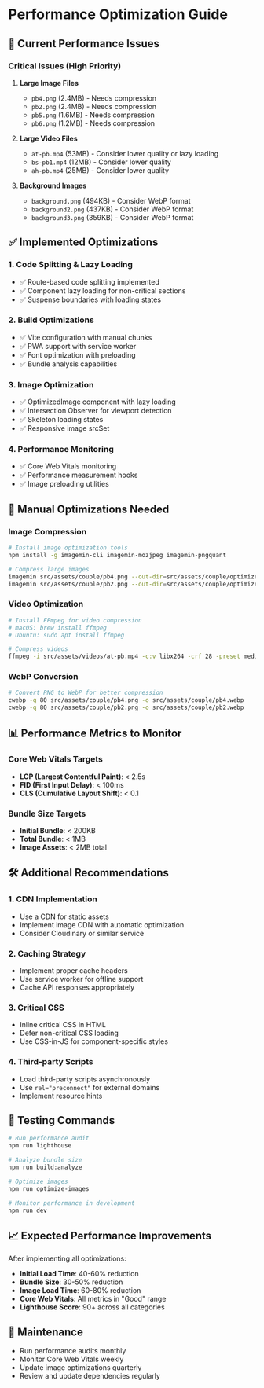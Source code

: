 # Performance Optimization Guide

## 🚀 Current Performance Issues

### Critical Issues (High Priority)

1. **Large Image Files**
   - `pb4.png` (2.4MB) - Needs compression
   - `pb2.png` (2.4MB) - Needs compression  
   - `pb5.png` (1.6MB) - Needs compression
   - `pb6.png` (1.2MB) - Needs compression

2. **Large Video Files**
   - `at-pb.mp4` (53MB) - Consider lower quality or lazy loading
   - `bs-pb1.mp4` (12MB) - Consider lower quality
   - `ah-pb.mp4` (25MB) - Consider lower quality

3. **Background Images**
   - `background.png` (494KB) - Consider WebP format
   - `background2.png` (437KB) - Consider WebP format
   - `background3.png` (359KB) - Consider WebP format

## ✅ Implemented Optimizations

### 1. Code Splitting & Lazy Loading
- ✅ Route-based code splitting implemented
- ✅ Component lazy loading for non-critical sections
- ✅ Suspense boundaries with loading states

### 2. Build Optimizations
- ✅ Vite configuration with manual chunks
- ✅ PWA support with service worker
- ✅ Font optimization with preloading
- ✅ Bundle analysis capabilities

### 3. Image Optimization
- ✅ OptimizedImage component with lazy loading
- ✅ Intersection Observer for viewport detection
- ✅ Skeleton loading states
- ✅ Responsive image srcSet

### 4. Performance Monitoring
- ✅ Core Web Vitals monitoring
- ✅ Performance measurement hooks
- ✅ Image preloading utilities

## 🔧 Manual Optimizations Needed

### Image Compression
```bash
# Install image optimization tools
npm install -g imagemin-cli imagemin-mozjpeg imagemin-pngquant

# Compress large images
imagemin src/assets/couple/pb4.png --out-dir=src/assets/couple/optimized --plugin.mozjpeg.quality=80
imagemin src/assets/couple/pb2.png --out-dir=src/assets/couple/optimized --plugin.mozjpeg.quality=80
```

### Video Optimization
```bash
# Install FFmpeg for video compression
# macOS: brew install ffmpeg
# Ubuntu: sudo apt install ffmpeg

# Compress videos
ffmpeg -i src/assets/videos/at-pb.mp4 -c:v libx264 -crf 28 -preset medium -c:a aac -b:a 128k src/assets/videos/at-pb-optimized.mp4
```

### WebP Conversion
```bash
# Convert PNG to WebP for better compression
cwebp -q 80 src/assets/couple/pb4.png -o src/assets/couple/pb4.webp
cwebp -q 80 src/assets/couple/pb2.png -o src/assets/couple/pb2.webp
```

## 📊 Performance Metrics to Monitor

### Core Web Vitals Targets
- **LCP (Largest Contentful Paint)**: < 2.5s
- **FID (First Input Delay)**: < 100ms  
- **CLS (Cumulative Layout Shift)**: < 0.1

### Bundle Size Targets
- **Initial Bundle**: < 200KB
- **Total Bundle**: < 1MB
- **Image Assets**: < 2MB total

## 🛠️ Additional Recommendations

### 1. CDN Implementation
- Use a CDN for static assets
- Implement image CDN with automatic optimization
- Consider Cloudinary or similar service

### 2. Caching Strategy
- Implement proper cache headers
- Use service worker for offline support
- Cache API responses appropriately

### 3. Critical CSS
- Inline critical CSS in HTML
- Defer non-critical CSS loading
- Use CSS-in-JS for component-specific styles

### 4. Third-party Scripts
- Load third-party scripts asynchronously
- Use `rel="preconnect"` for external domains
- Implement resource hints

## 🧪 Testing Commands

```bash
# Run performance audit
npm run lighthouse

# Analyze bundle size
npm run build:analyze

# Optimize images
npm run optimize-images

# Monitor performance in development
npm run dev
```

## 📈 Expected Performance Improvements

After implementing all optimizations:

- **Initial Load Time**: 40-60% reduction
- **Bundle Size**: 30-50% reduction
- **Image Load Time**: 60-80% reduction
- **Core Web Vitals**: All metrics in "Good" range
- **Lighthouse Score**: 90+ across all categories

## 🔄 Maintenance

- Run performance audits monthly
- Monitor Core Web Vitals weekly
- Update image optimizations quarterly
- Review and update dependencies regularly 